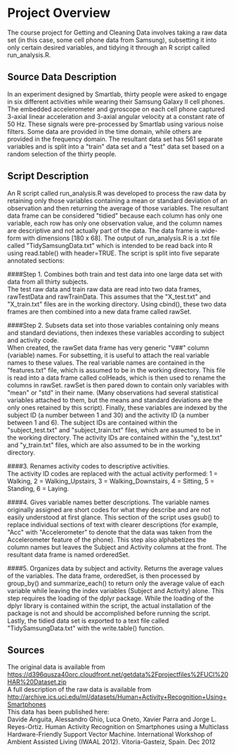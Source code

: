 # Project Overview
The course project for Getting and Cleaning Data involves taking a raw data set (in this case, some cell phone data from Samsung), subsetting it into only certain desired variables, and tidying it through an R script called run_analysis.R.

## Source Data Description
In an experiment designed by Smartlab, thirty people were asked to engage in six different activities while wearing their Samsung Galaxy II cell phones. The embedded accelerometer and gyroscope on each cell phone captured 3-axial linear acceleration and 3-axial angular velocity at a constant rate of 50 Hz. These signals were pre-processed by Smartlab using various noise filters. Some data are provided in the time domain, while others are provided in the frequency domain. The resultant data set has 561 separate variables and is split into a "train" data set and a "test" data set based on a random selection of the thirty people. 

## Script Description
An R script called run_analysis.R was developed to process the raw data by retaining only those variables containing a mean or standard deviation of an observation and then returning the average of those variables. The resultant data frame can be considered "tidied" because each column has only one variable, each row has only one observation value, and the column names are descriptive and not actually part of the data. The data frame is wide-form with dimensions [180 x 68]. The output of run_analysis.R is a .txt file called "TidySamsungData.txt" which is intended to be read back into R using read.table() with header=TRUE. The script is split into five separate annotated sections:  

####Step 1. Combines both train and test data into one large data set with data from all thirty subjects.  
The test raw data and train raw data are read into two data frames, rawTestData and rawTrainData. This assumes that the "X_test.txt" and "X_train.txt" files are in the working directory. Using cbind(), these two data frames are then combined into a new data frame called rawSet.

####Step 2. Subsets data set into those variables containing only means and standard deviations, then indexes these variables according to subject and activity code.  
When created, the rawSet data frame has very generic "V##" column (variable) names. For subsetting, it is useful to attach the real variable names to these values. The real variable names are contained in the "features.txt" file, which is assumed to be in the working directory. This file is read into a data frame called colHeads, which is then used to rename the columns in rawSet. rawSet is then pared down to contain only variables with "mean" or "std" in their name. (Many observations had several statistical variables attached to them, but the means and standard deviations are the only ones retained by this script). Finally, these variables are indexed by the subject ID (a number between 1 and 30) and the activity ID (a number between 1 and 6). The subject IDs are contained within the "subject_test.txt" and "subject_train.txt" files, which are assumed to be in the working directory. The activity IDs are contained within the "y_test.txt" and "y_train.txt" files, which are also assumed to be in the working directory.

####3. Renames activity codes to descriptive activities.  
The activity ID codes are replaced with the actual activity performed: 1 = Walking, 2 = Walking_Upstairs, 3 = Walking_Downstairs, 4 = Sitting, 5 = Standing, 6 = Laying.

####4. Gives variable names better descriptions.
The variable names originally assigned are short codes for what they describe and are not easily understood at first glance. This section of the script uses gsub() to replace individual sections of text with clearer descriptions (for example, "Acc" with "Accelerometer" to denote that the data was taken from the Accelerometer feature of the phone). This step also alphabetizes the column names but leaves the Subject and Activity columns at the front. The resultant data frame is named orderedSet.

####5. Organizes data by subject and activity. Returns the average values of the variables.
The data frame, orderedSet, is then processed by group_by() and summarize_each() to return only the average value of each variable while leaving the index variables (Subject and Activity) alone. This step requires the loading of the dplyr package. While the loading of the dplyr library is contained within the script, the actual installation of the package is not and should be accomplished before running the script. Lastly, the tidied data set is exported to a text file called "TidySamsungData.txt" with the write.table() function.

## Sources
The original data is available from https://d396qusza40orc.cloudfront.net/getdata%2Fprojectfiles%2FUCI%20HAR%20Dataset.zip  
A full description of the raw data is available from 
http://archive.ics.uci.edu/ml/datasets/Human+Activity+Recognition+Using+Smartphones  
This data has been published here:  
Davide Anguita, Alessandro Ghio, Luca Oneto, Xavier Parra and Jorge L. Reyes-Ortiz. Human Activity Recognition on Smartphones using a Multiclass Hardware-Friendly Support Vector Machine. International Workshop of Ambient Assisted Living (IWAAL 2012). Vitoria-Gasteiz, Spain. Dec 2012



